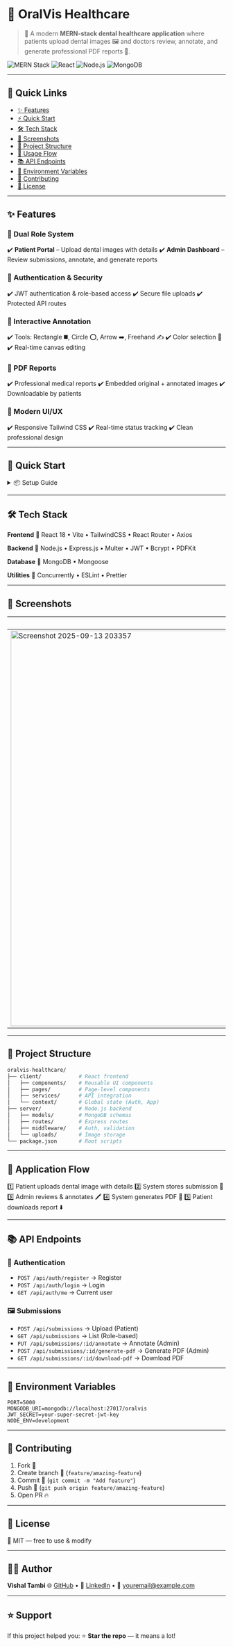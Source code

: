
# 🦷 OralVis Healthcare

> 🚀 A modern **MERN-stack dental healthcare application** where patients upload dental images 🖼️ and doctors review, annotate, and generate professional PDF reports 📑.


![MERN Stack](https://img.shields.io/badge/Stack-MERN-green?style=for-the-badge)
![React](https://img.shields.io/badge/React-18-blue?style=for-the-badge\&logo=react)
![Node.js](https://img.shields.io/badge/Node.js-18+-green?style=for-the-badge\&logo=node.js)
![MongoDB](https://img.shields.io/badge/MongoDB-Latest-green?style=for-the-badge\&logo=mongodb)

---

## 📌 Quick Links

* [✨ Features](#-features)
* [⚡ Quick Start](#-quick-start)
* [🛠 Tech Stack](#-tech-stack)
* [📸 Screenshots](#-screenshots)
* [📂 Project Structure](#-project-structure)
* [🎯 Usage Flow](#-application-flow)
* [📚 API Endpoints](#-api-endpoints)
* [🔧 Environment Variables](#-environment-variables)
* [🤝 Contributing](#-contributing)
* [📄 License](#-license)

---

## ✨ Features

### 👥 Dual Role System

✔️ **Patient Portal** – Upload dental images with details
✔️ **Admin Dashboard** – Review submissions, annotate, and generate reports

### 🔐 Authentication & Security

✔️ JWT authentication & role-based access
✔️ Secure file uploads
✔️ Protected API routes

### 🎨 Interactive Annotation

✔️ Tools: Rectangle ◼️, Circle ⭕, Arrow ➡️, Freehand ✍️
✔️ Color selection 🎨
✔️ Real-time canvas editing

### 📄 PDF Reports

✔️ Professional medical reports
✔️ Embedded original + annotated images
✔️ Downloadable by patients

### 📱 Modern UI/UX

✔️ Responsive Tailwind CSS
✔️ Real-time status tracking
✔️ Clean professional design

---

## 🚀 Quick Start

<details>
<summary>📦 Setup Guide</summary>

### Prerequisites

* Node.js 18+
* MongoDB (local or Atlas)
* Git

### Installation

```bash
# Clone repository
git clone https://github.com/yourusername/oralvis-healthcare.git
cd oralvis-healthcare

# First-time setup
npm run setup

# Start dev servers
npm run dev
```

➡️ **App runs at:**

* Frontend → `http://localhost:5173`
* Backend → `http://localhost:5000`

</details>

---

## 🛠 Tech Stack

**Frontend**
🔹 React 18 • Vite • TailwindCSS • React Router • Axios

**Backend**
🔹 Node.js • Express.js • Multer • JWT • Bcrypt • PDFKit

**Database**
🔹 MongoDB • Mongoose

**Utilities**
🔹 Concurrently • ESLint • Prettier

---

## 📸 Screenshots

| Patient Upload                                                                   | Image Annotation                                                                   | Admin Report                                                                             |
| -------------------------------------------------------------------------------- | ---------------------------------------------------------------------------------- | ---------------------------------------------------------------------------------------- |
| <img width="1919" height="910" alt="Screenshot 2025-09-13 203357" src="https://github.com/user-attachments/assets/78d7b35d-0b1f-4eb7-bae4-5dbe65968eb6" />| <img width="1897" height="901" alt="Screenshot 2025-09-13 203500" src="https://github.com/user-attachments/assets/d33ad9fd-1f50-4e6a-96f1-55c715fcb3d7" />| <img width="1894" height="895" alt="Screenshot 2025-09-13 203509" src="https://github.com/user-attachments/assets/95d3aa89-6a5b-4ec8-a5c6-4447a15a97b9" />

---

## 📂 Project Structure

```bash
oralvis-healthcare/
├── client/            # React frontend
│   ├── components/    # Reusable UI components
│   ├── pages/         # Page-level components
│   ├── services/      # API integration
│   └── context/       # Global state (Auth, App)
├── server/            # Node.js backend
│   ├── models/        # MongoDB schemas
│   ├── routes/        # Express routes
│   ├── middleware/    # Auth, validation
│   └── uploads/       # Image storage
└── package.json       # Root scripts
```

---

## 🎯 Application Flow

1️⃣ Patient uploads dental image with details
2️⃣ System stores submission 📂
3️⃣ Admin reviews & annotates 🖍️
4️⃣ System generates PDF 📑
5️⃣ Patient downloads report ⬇️

---

## 📚 API Endpoints

### 🔐 Authentication

* `POST /api/auth/register` → Register
* `POST /api/auth/login` → Login
* `GET /api/auth/me` → Current user

### 🖼️ Submissions

* `POST /api/submissions` → Upload (Patient)
* `GET /api/submissions` → List (Role-based)
* `PUT /api/submissions/:id/annotate` → Annotate (Admin)
* `POST /api/submissions/:id/generate-pdf` → Generate PDF (Admin)
* `GET /api/submissions/:id/download-pdf` → Download PDF

---

## 🔧 Environment Variables

```env
PORT=5000
MONGODB_URI=mongodb://localhost:27017/oralvis
JWT_SECRET=your-super-secret-jwt-key
NODE_ENV=development
```

---

## 🤝 Contributing

1. Fork 🍴
2. Create branch 🌱 (`feature/amazing-feature`)
3. Commit 📝 (`git commit -m "Add feature"`)
4. Push 🚀 (`git push origin feature/amazing-feature`)
5. Open PR 🔥

---

## 📄 License

📌 MIT — free to use & modify

---

## 👨‍💻 Author

**Vishal Tambi**
🌐 [GitHub](https://github.com/vishal-tambi) • 💼 [LinkedIn](https://linkedin.com/in/vishal-tambi-b180b724b) • 📧 [youremail@example.com](mailto:tambivishal3@gmail.com)

---

## ⭐ Support

If this project helped you:
⭐ **Star the repo** — it means a lot!
